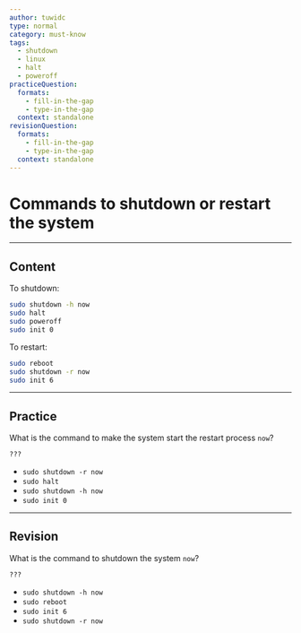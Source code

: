 ```yaml
---
author: tuwidc
type: normal
category: must-know
tags:
  - shutdown
  - linux
  - halt
  - poweroff
practiceQuestion:
  formats:
    - fill-in-the-gap
    - type-in-the-gap
  context: standalone
revisionQuestion:
  formats:
    - fill-in-the-gap
    - type-in-the-gap
  context: standalone
---
```


# Commands to shutdown or restart the system


---

## Content

To shutdown:

```bash
sudo shutdown -h now 
sudo halt
sudo poweroff
sudo init 0 
```

To restart:

```bash
sudo reboot
sudo shutdown -r now
sudo init 6
```


---

## Practice

What is the command to make the system start the restart process `now`?
```bash
??? 
```

- `sudo shutdown -r now`
- `sudo halt`
- `sudo shutdown -h now`
- `sudo init 0`


---

## Revision

What is the command to shutdown the system `now`?
```bash
???
```



- `sudo shutdown -h now`
- `sudo reboot`
- `sudo init 6`
- `sudo shutdown -r now`
